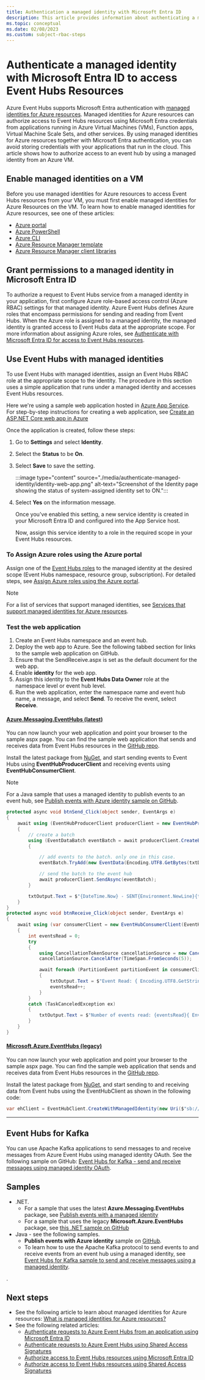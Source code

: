 ```yaml
---
title: Authentication a managed identity with Microsoft Entra ID
description: This article provides information about authenticating a managed identity with Microsoft Entra ID to access Azure Event Hubs resources
ms.topic: conceptual
ms.date: 02/08/2023
ms.custom: subject-rbac-steps
---
```


# Authenticate a managed identity with Microsoft Entra ID to access Event Hubs Resources
Azure Event Hubs supports Microsoft Entra authentication with [managed identities for Azure resources](../active-directory/managed-identities-azure-resources/overview.md). Managed identities for Azure resources can authorize access to Event Hubs resources using Microsoft Entra credentials from applications running in Azure Virtual Machines (VMs), Function apps, Virtual Machine Scale Sets, and other services. By using managed identities for Azure resources together with Microsoft Entra authentication, you can avoid storing credentials with your applications that run in the cloud. This article shows how to authorize access to an event hub by using a managed identity from an Azure VM.

## Enable managed identities on a VM
Before you use managed identities for Azure resources to access Event Hubs resources from your VM, you must first enable managed identities for Azure Resources on the VM. To learn how to enable managed identities for Azure resources, see one of these articles:

- [Azure portal](../active-directory/managed-identities-azure-resources/qs-configure-portal-windows-vm.md)
- [Azure PowerShell](../active-directory/managed-identities-azure-resources/qs-configure-powershell-windows-vm.md)
- [Azure CLI](../active-directory/managed-identities-azure-resources/qs-configure-cli-windows-vm.md)
- [Azure Resource Manager template](../active-directory/managed-identities-azure-resources/qs-configure-template-windows-vm.md)
- [Azure Resource Manager client libraries](../active-directory/managed-identities-azure-resources/qs-configure-sdk-windows-vm.md)

<a name='grant-permissions-to-a-managed-identity-in-azure-ad'></a>

## Grant permissions to a managed identity in Microsoft Entra ID
To authorize a request to Event Hubs service from a managed identity in your application, first configure Azure role-based access control (Azure RBAC) settings for that managed identity. Azure Event Hubs defines Azure roles that encompass permissions for sending and reading from Event Hubs. When the Azure role is assigned to a managed identity, the managed identity is granted access to Event Hubs data at the appropriate scope. For more information about assigning Azure roles, see [Authenticate with Microsoft Entra ID for access to Event Hubs resources](authorize-access-azure-active-directory.md).

## Use Event Hubs with managed identities
To use Event Hubs with managed identities, assign an Event Hubs RBAC role at the appropriate scope to the identity. The procedure in this section uses a simple application that runs under a managed identity and accesses Event Hubs resources.

Here we're using a sample web application hosted in [Azure App Service](https://azure.microsoft.com/services/app-service/). For step-by-step instructions for creating a web application, see [Create an ASP.NET Core web app in Azure](../app-service/quickstart-dotnetcore.md)

Once the application is created, follow these steps: 

1. Go to **Settings** and select **Identity**. 
1. Select the **Status** to be **On**. 
1. Select **Save** to save the setting. 

    :::image type="content" source="./media/authenticate-managed-identity/identity-web-app.png" alt-text="Screenshot of the Identity page showing the status of system-assigned identity set to ON.":::
4. Select **Yes** on the information message. 

    Once you've enabled this setting, a new service identity is created in your Microsoft Entra ID and configured into the App Service host.

    Now, assign this service identity to a role in the required scope in your Event Hubs resources.

### To Assign Azure roles using the Azure portal
Assign one of the [Event Hubs roles](authorize-access-azure-active-directory.md#azure-built-in-roles-for-azure-event-hubs) to the managed identity at the desired scope (Event Hubs namespace, resource group, subscription). For detailed steps, see [Assign Azure roles using the Azure portal](../role-based-access-control/role-assignments-portal.md).

> [!NOTE]
> For a list of services that support managed identities, see [Services that support managed identities for Azure resources](../active-directory/managed-identities-azure-resources/services-support-managed-identities.md).

### Test the web application
1. Create an Event Hubs namespace and an event hub. 
2. Deploy the web app to Azure. See the following tabbed section for links to the sample web application on GitHub. 
3. Ensure that the SendReceive.aspx is set as the default document for the web app. 
3. Enable **identity** for the web app. 
4. Assign this identity to the **Event Hubs Data Owner** role at the namespace level or event hub level. 
5. Run the web application, enter the namespace name and event hub name, a message, and select **Send**. To receive the event, select **Receive**. 

#### [Azure.Messaging.EventHubs (latest)](#tab/latest)
You can now launch your web application and point your browser to the sample aspx page. You can find the sample web application that sends and receives data from Event Hubs resources in the [GitHub repo](https://github.com/Azure/azure-event-hubs/tree/master/samples/DotNet/Azure.Messaging.EventHubs/ManagedIdentityWebApp).

Install the latest package from [NuGet](https://www.nuget.org/packages/Azure.Messaging.EventHubs/), and start sending events to Event Hubs using **EventHubProducerClient** and receiving events using **EventHubConsumerClient**. 

> [!NOTE]
> For a Java sample that uses a managed identity to publish events to an event hub, see [Publish events with Azure identity sample on GitHub](https://github.com/Azure/azure-sdk-for-java/tree/master/sdk/eventhubs/azure-messaging-eventhubs/src/samples/java/com/azure/messaging/eventhubs).

```csharp
protected async void btnSend_Click(object sender, EventArgs e)
{
    await using (EventHubProducerClient producerClient = new EventHubProducerClient(txtNamespace.Text, txtEventHub.Text, new DefaultAzureCredential()))
    {
        // create a batch
        using (EventDataBatch eventBatch = await producerClient.CreateBatchAsync())
        {

            // add events to the batch. only one in this case. 
            eventBatch.TryAdd(new EventData(Encoding.UTF8.GetBytes(txtData.Text)));

            // send the batch to the event hub
            await producerClient.SendAsync(eventBatch);
        }

        txtOutput.Text = $"{DateTime.Now} - SENT{Environment.NewLine}{txtOutput.Text}";
    }
}
protected async void btnReceive_Click(object sender, EventArgs e)
{
    await using (var consumerClient = new EventHubConsumerClient(EventHubConsumerClient.DefaultConsumerGroupName, $"{txtNamespace.Text}.servicebus.windows.net", txtEventHub.Text, new DefaultAzureCredential()))
    {
        int eventsRead = 0;
        try
        {
            using CancellationTokenSource cancellationSource = new CancellationTokenSource();
            cancellationSource.CancelAfter(TimeSpan.FromSeconds(5));

            await foreach (PartitionEvent partitionEvent in consumerClient.ReadEventsAsync(cancellationSource.Token))
            {
                txtOutput.Text = $"Event Read: { Encoding.UTF8.GetString(partitionEvent.Data.Body.ToArray()) }{ Environment.NewLine}" + txtOutput.Text;
                eventsRead++;
            }
        }
        catch (TaskCanceledException ex)
        {
            txtOutput.Text = $"Number of events read: {eventsRead}{ Environment.NewLine}" + txtOutput.Text;
        }
    }
}
```

#### [Microsoft.Azure.EventHubs (legacy)](#tab/old)
You can now launch your web application and point your browser to the sample aspx page. You can find the sample web application that sends and receives data from Event Hubs resources in the [GitHub repo](https://github.com/Azure/azure-event-hubs/tree/master/samples/DotNet/Microsoft.Azure.EventHubs/Rbac/ManagedIdentityWebApp).

Install the latest package from [NuGet](https://www.nuget.org/packages/Microsoft.Azure.EventHubs/), and start sending to and receiving data from Event hubs using the EventHubClient as shown in the following code: 

```csharp
var ehClient = EventHubClient.CreateWithManagedIdentity(new Uri($"sb://{EventHubNamespace}/"), EventHubName);
```
---

## Event Hubs for Kafka
You can use Apache Kafka applications to send messages to and receive messages from Azure Event Hubs using managed identity OAuth. See the following sample on GitHub: [Event Hubs for Kafka - send and receive messages using managed identity OAuth](https://github.com/Azure/azure-event-hubs-for-kafka/tree/master/tutorials/oauth/java/managedidentity).

## Samples

- .NET. 
    - For a sample that uses the latest **Azure.Messaging.EventHubs** package, see [Publish events with a managed identity](https://github.com/Azure/azure-event-hubs/tree/master/samples/DotNet/Azure.Messaging.EventHubs/ManagedIdentityWebApp)
    - For a sample that uses the legacy **Microsoft.Azure.EventHubs** package, see [this .NET sample on GitHub](https://github.com/Azure/azure-event-hubs/tree/master/samples/DotNet/Microsoft.Azure.EventHubs/Rbac/ManagedIdentityWebApp)
- Java - see the following samples. 
    - **Publish events with Azure identity** sample on [GitHub](https://github.com/Azure/azure-sdk-for-java/tree/master/sdk/eventhubs/azure-messaging-eventhubs/src/samples/java/com/azure/messaging/eventhubs).
    - To learn how to use the Apache Kafka protocol to send events to and receive events from an event hub using a managed identity, see [Event Hubs for Kafka sample to send and receive messages using a managed identity](https://github.com/Azure/azure-event-hubs-for-kafka/tree/master/tutorials/oauth/java/managedidentity).


. 



## Next steps
- See the following article to learn about managed identities for Azure resources: [What is managed identities for Azure resources?](../active-directory/managed-identities-azure-resources/overview.md)
- See the following related articles:
    - [Authenticate requests to Azure Event Hubs from an application using Microsoft Entra ID](authenticate-application.md)
    - [Authenticate requests to Azure Event Hubs using Shared Access Signatures](authenticate-shared-access-signature.md)
    - [Authorize access to Event Hubs resources using Microsoft Entra ID](authorize-access-azure-active-directory.md)
    - [Authorize access to Event Hubs resources using Shared Access Signatures](authorize-access-shared-access-signature.md)

